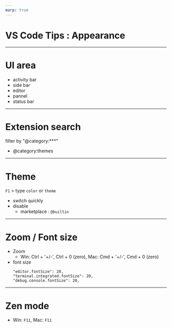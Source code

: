 ```yaml
---
marp: true
---
```


# VS Code Tips : Appearance

---
# UI area
- activity bar
- side bar
- editor
- pannel
- status bar

---

# Extension search
filter by "@category:***"
- @category:themes

---
# Theme
`F1` > type `color` or `theme`
- switch quickly
- disable
  - marketplace : `@builtin`

---
# Zoom / Font size
- Zoom
  - Win: Ctrl + '+/-', Ctrl + 0 (zero), Mac: Cmd + '+/-', Cmd + 0 (zero)
- font size
  ```
  "editor.fontSize": 20,
  "terminal.integrated.fontSize": 20,
  "debug.console.fontSize": 20,
  ```

---
# Zen mode
- Win: `F11`, Mac: `F11`
